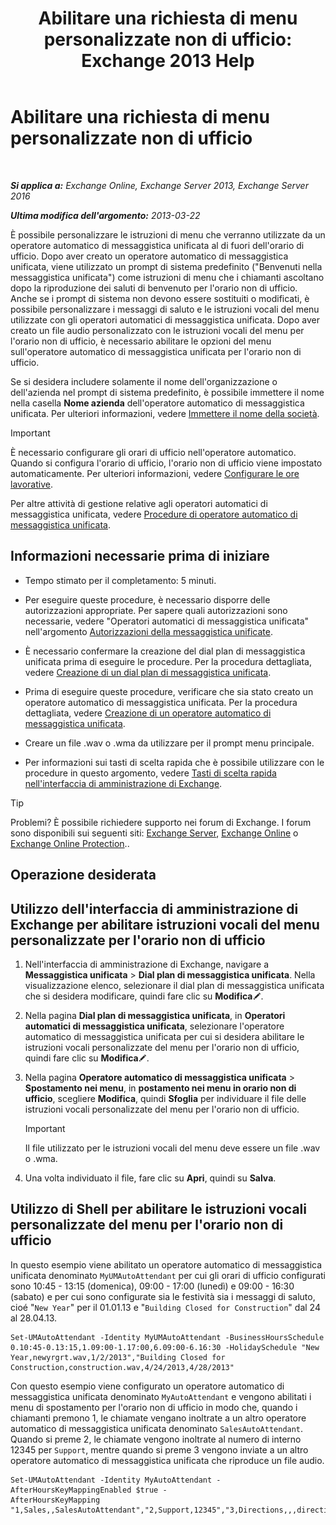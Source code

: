 ﻿---
title: 'Abilitare una richiesta di menu personalizzate non di ufficio: Exchange 2013 Help'
TOCTitle: Abilitare una richiesta di menu personalizzate non di ufficio
ms:assetid: 094c50b2-072b-4929-aaf8-f7db5b19e9b6
ms:mtpsurl: https://technet.microsoft.com/it-it/library/Bb266919(v=EXCHG.150)
ms:contentKeyID: 50555534
ms.date: 05/22/2018
mtps_version: v=EXCHG.150
ms.translationtype: MT
---

# Abilitare una richiesta di menu personalizzate non di ufficio

 

_**Si applica a:** Exchange Online, Exchange Server 2013, Exchange Server 2016_

_**Ultima modifica dell'argomento:** 2013-03-22_

È possibile personalizzare le istruzioni di menu che verranno utilizzate da un operatore automatico di messaggistica unificata al di fuori dell'orario di ufficio. Dopo aver creato un operatore automatico di messaggistica unificata, viene utilizzato un prompt di sistema predefinito ("Benvenuti nella messaggistica unificata") come istruzioni di menu che i chiamanti ascoltano dopo la riproduzione dei saluti di benvenuto per l'orario non di ufficio. Anche se i prompt di sistema non devono essere sostituiti o modificati, è possibile personalizzare i messaggi di saluto e le istruzioni vocali del menu utilizzate con gli operatori automatici di messaggistica unificata. Dopo aver creato un file audio personalizzato con le istruzioni vocali del menu per l'orario non di ufficio, è necessario abilitare le opzioni del menu sull'operatore automatico di messaggistica unificata per l'orario non di ufficio.

Se si desidera includere solamente il nome dell'organizzazione o dell'azienda nel prompt di sistema predefinito, è possibile immettere il nome nella casella **Nome azienda** dell'operatore automatico di messaggistica unificata. Per ulteriori informazioni, vedere [Immettere il nome della società](enter-a-business-name-exchange-2013-help.md).


> [!IMPORTANT]
> È necessario configurare gli orari di ufficio nell'operatore automatico. Quando si configura l'orario di ufficio, l'orario non di ufficio viene impostato automaticamente. Per ulteriori informazioni, vedere <A href="configure-business-hours-exchange-2013-help.md">Configurare le ore lavorative</A>.



Per altre attività di gestione relative agli operatori automatici di messaggistica unificata, vedere [Procedure di operatore automatico di messaggistica unificata](um-auto-attendant-procedures-exchange-2013-help.md).

## Informazioni necessarie prima di iniziare

  - Tempo stimato per il completamento: 5 minuti.

  - Per eseguire queste procedure, è necessario disporre delle autorizzazioni appropriate. Per sapere quali autorizzazioni sono necessarie, vedere "Operatori automatici di messaggistica unificata" nell'argomento [Autorizzazioni della messaggistica unificate](unified-messaging-permissions-exchange-2013-help.md).

  - È necessario confermare la creazione del dial plan di messaggistica unificata prima di eseguire le procedure. Per la procedura dettagliata, vedere [Creazione di un dial plan di messaggistica unificata](create-a-um-dial-plan-exchange-2013-help.md).

  - Prima di eseguire queste procedure, verificare che sia stato creato un operatore automatico di messaggistica unificata. Per la procedura dettagliata, vedere [Creazione di un operatore automatico di messaggistica unificata](create-a-um-auto-attendant-exchange-2013-help.md).

  - Creare un file .wav o .wma da utilizzare per il prompt menu principale.

  - Per informazioni sui tasti di scelta rapida che è possibile utilizzare con le procedure in questo argomento, vedere [Tasti di scelta rapida nell'interfaccia di amministrazione di Exchange](keyboard-shortcuts-in-the-exchange-admin-center-exchange-online-protection-help.md).


> [!TIP]
> Problemi? È possibile richiedere supporto nei forum di Exchange. I forum sono disponibili sui seguenti siti: <A href="https://go.microsoft.com/fwlink/p/?linkid=60612">Exchange Server</A>, <A href="https://go.microsoft.com/fwlink/p/?linkid=267542">Exchange Online</A> o <A href="https://go.microsoft.com/fwlink/p/?linkid=285351">Exchange Online Protection</A>..



## Operazione desiderata

## Utilizzo dell'interfaccia di amministrazione di Exchange per abilitare istruzioni vocali del menu personalizzate per l'orario non di ufficio

1.  Nell'interfaccia di amministrazione di Exchange, navigare a **Messaggistica unificata** \> **Dial plan di messaggistica unificata**. Nella visualizzazione elenco, selezionare il dial plan di messaggistica unificata che si desidera modificare, quindi fare clic su **Modifica**![Icona Modifica](images/JJ218640.6f53ccb2-1f13-4c02-bea0-30690e6ea71d(EXCHG.150).gif "Icona Modifica").

2.  Nella pagina **Dial plan di messaggistica unificata**, in **Operatori automatici di messaggistica unificata**, selezionare l'operatore automatico di messaggistica unificata per cui si desidera abilitare le istruzioni vocali personalizzate del menu per l'orario non di ufficio, quindi fare clic su **Modifica**![Icona Modifica](images/JJ218640.6f53ccb2-1f13-4c02-bea0-30690e6ea71d(EXCHG.150).gif "Icona Modifica").

3.  Nella pagina **Operatore automatico di messaggistica unificata** \> **Spostamento nei menu**, in **postamento nei menu in orario non di ufficio**, scegliere **Modifica**, quindi **Sfoglia** per individuare il file delle istruzioni vocali personalizzate del menu per l'orario non di ufficio.
    

    > [!IMPORTANT]
    > Il file utilizzato per le istruzioni vocali del menu deve essere un file .wav o .wma.



4.  Una volta individuato il file, fare clic su **Apri**, quindi su **Salva**.

## Utilizzo di Shell per abilitare le istruzioni vocali personalizzate del menu per l'orario non di ufficio

In questo esempio viene abilitato un operatore automatico di messaggistica unificata denominato `MyUMAutoAttendant` per cui gli orari di ufficio configurati sono 10:45 - 13:15 (domenica), 09:00 - 17:00 (lunedì) e 09:00 - 16:30 (sabato) e per cui sono configurate sia le festività sia i messaggi di saluto, cioé "`New Year`" per il 01.01.13 e "`Building Closed for Construction`" dal 24 al 28.04.13.

    Set-UMAutoAttendant -Identity MyUMAutoAttendant -BusinessHoursSchedule 0.10:45-0.13:15,1.09:00-1.17:00,6.09:00-6.16:30 -HolidaySchedule "New Year,newyrgrt.wav,1/2/2013","Building Closed for Construction,construction.wav,4/24/2013,4/28/2013"

Con questo esempio viene configurato un operatore automatico di messaggistica unificata denominato `MyAutoAttendant` e vengono abilitati i menu di spostamento per l'orario non di ufficio in modo che, quando i chiamanti premono 1, le chiamate vengano inoltrate a un altro operatore automatico di messaggistica unificata denominato `SalesAutoAttendant`. Quando si preme 2, le chiamate vengono inoltrate al numero di interno 12345 per `Support`, mentre quando si preme 3 vengono inviate a un altro operatore automatico di messaggistica unificata che riproduce un file audio.

    Set-UMAutoAttendant -Identity MyAutoAttendant - 
    AfterHoursKeyMappingEnabled $true -
    AfterHoursKeyMapping "1,Sales,,SalesAutoAttendant","2,Support,12345","3,Directions,,,directions.wav"

